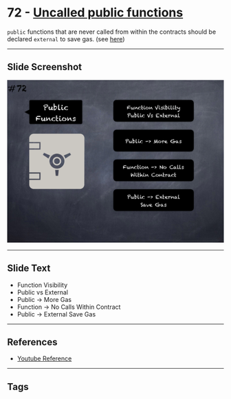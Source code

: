 # 72 - [Uncalled public functions](Uncalled%20public%20functions.md)
`public` functions that are never called from within the contracts should be declared `external` to save gas. (see [here](https://github.com/crytic/slither/wiki/Detector-Documentation#public-function-that-could-be-declared-external))

___
## Slide Screenshot
![072.png](../../images/4.%20Pitfalls%20and%20Best%20Practices%20101/072.png)
___
## Slide Text
- Function Visibility
- Public vs External
- Public -> More Gas
- Function -> No Calls Within Contract
- Public -> External Save Gas
___
## References
- [Youtube Reference](https://youtu.be/byA3MLLiKMM?t=591)
___
## Tags